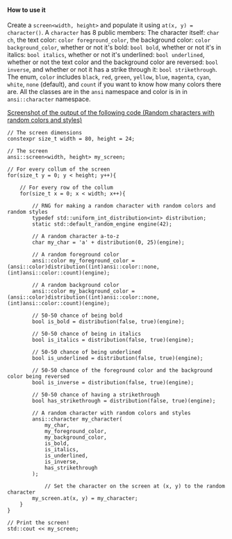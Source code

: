 #### How to use it
Create a `screen<width, height>` and populate it using `at(x, y) = character()`. A `character` has 8 public members: The character itself: `char ch`, the text color: `color foreground_color`, the background color: `color background_color`, whether or not it's bold: `bool bold`, whether or not it's in italics: `bool italics`, whether or not it's underlined: `bool underlined`, whether or not the text color and the background color are reversed: `bool inverse`, and whether or not it has a strike through it: `bool strikethrough`. The enum, `color` includes `black`, `red`, `green`, `yellow`, `blue`, `magenta`, `cyan`, `white`, `none` (default), and `count` if you want to know how many colors there are. All the classes are in the `ansi` namespace and color is in in `ansi::character` namespace.

[Screenshot of the output of the following code (Random characters with random colors and styles)](https://i.sli.mg/twpNoU.png)
```
// The screen dimensions
constexpr size_t width = 80, height = 24;

// The screen
ansi::screen<width, height> my_screen;

// For every collum of the screen
for(size_t y = 0; y < height; y++){

	// For every row of the collum
	for(size_t x = 0; x < width; x++){

		// RNG for making a random character with random colors and random styles
		typedef std::uniform_int_distribution<int> distribution;
		static std::default_random_engine engine(42);

		// A random character a-to-z
		char my_char = 'a' + distribution(0, 25)(engine);

		// A random foreground color
		ansi::color my_foreground_color = (ansi::color)distribution((int)ansi::color::none, (int)ansi::color::count)(engine);

		// A random background color
		ansi::color my_background_color = (ansi::color)distribution((int)ansi::color::none, (int)ansi::color::count)(engine);

		// 50-50 chance of being bold
		bool is_bold = distribution(false, true)(engine);

		// 50-50 chance of being in italics
		bool is_italics = distribution(false, true)(engine);

		// 50-50 chance of being underlined
		bool is_underlined = distribution(false, true)(engine);

		// 50-50 chance of the foreground color and the background color being reversed
		bool is_inverse = distribution(false, true)(engine);

		// 50-50 chance of having a strikethrough
		bool has_strikethrough = distribution(false, true)(engine);

		// A random character with random colors and styles
		ansi::character my_character(
			my_char,
			my_foreground_color,
			my_background_color,
			is_bold,
			is_italics,
			is_underlined,
			is_inverse,
			has_strikethrough
		);

    		// Set the character on the screen at (x, y) to the random character
		my_screen.at(x, y) = my_character;
	}
}

// Print the screen!
std::cout << my_screen;
```

